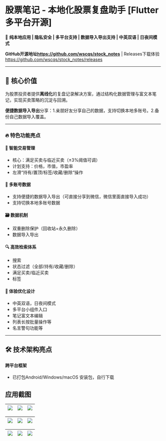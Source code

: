 # 股票笔记 - 本地化股票复盘助手 \[Flutter多平台开源]

📱 ​**​纯本地应用 | 隐私安全 | 多平台支持 | 数据导入导出支持 | 中英双语 | 日夜间模式​**​

​**​GitHub开源地址<https://github.com/wscqs/stock_notes> ​**​ | Releases下载体验<https://github.com/wscqs/stock_notes/releases>

***

## 🌟 核心价值

为股票投资者提供​**​离线化​**​的复盘记录解决方案，通过结构化数据管理与富文本笔记，实现买卖策略的沉淀与回溯。

​**​便捷数据导入导出​**​分享：1.亲朋好友分享自己的数据，支持切换本地多账号。2.备份自己数据导入覆盖。

***

### 🔥 特色功能亮点

#### 📝 智能交易管理

*   核心：满足买卖与临近买卖（±3%阈值可调）
*   计划支持：价格，市值，市盈率
*   左滑“持有/置顶/标签/收藏/删除“操作

#### 📝 多账号数据

*   支持便捷的数据导入导出（可直接分享到微信，微信里面直接导入成功）
*   支持切换本地多账号数据

#### 🗃️ 数据机制

*   双重删除保护（回收站+永久删除）
*   数据导入导出

#### 🔍 高效检索体系

*   搜索
*   状态过滤（全部/持有/收藏/删除）
*   满足买卖/临近买卖
*   标签

#### 🎨 体验优化设计

*   中英双语，日夜间模式
*   多平台小组件入口
*   笔记富文本编辑
*   列表长按批量操作等
*   名言警句功能等

***

## 🛠️ 技术架构亮点

#### 跨平台框架

*   已打包Android/Windows/macOS 安装包，自行下载

## 应用截图

| ![](https://cdn4.winhlb.com/2025/06/11/68493dd15382e.png) | ![](https://cdn4.winhlb.com/2025/06/11/68493dd16b732.png) | ![](https://cdn4.winhlb.com/2025/06/11/68493dd376d5a.png) |
| :--: | :--: | :--: |

| ![](https://cdn4.winhlb.com/2025/06/11/68493e2f3390d.png) | ![](https://cdn4.winhlb.com/2025/06/11/68493e449ce24.png) | ![](https://cdn4.winhlb.com/2025/06/11/68493e449e5d7.png) |
| :--: | :--: | :--: |

| ![](https://cdn4.winhlb.com/2025/06/11/68493e31dce0a.png) | ![](https://cdn4.winhlb.com/2025/06/11/68493efd312f4.png) | ![](https://cdn4.winhlb.com/2025/06/11/68493efd4a3b2.png) |
| :--: | :--: | :--: |
